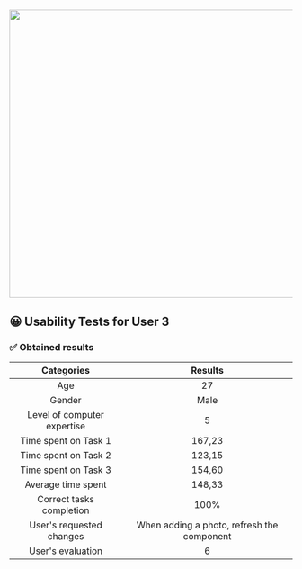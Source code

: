 # <img src="https://user-images.githubusercontent.com/91057639/218590043-d4243147-e5c0-4f7b-8fed-12ed8d290490.png" width="1024" height="512">

## 😀 Usability Tests for User 3

### ✅ Obtained results

|             Categories              |                      Results                      |
|:-----------------------------------:|:-------------------------------------------------:|
|                 Age                 |                        27                         |
|                Gender               |                       Male                        |
|     Level of computer expertise     |                        5                          |
|         Time spent on Task 1        |                      167,23                       |
|         Time spent on Task 2        |                      123,15                       |
|         Time spent on Task 3        |                      154,60                       |
|          Average time spent         |                      148,33                       |
|       Correct tasks completion      |                       100%                        |
|      User's requested changes       |      When adding a photo, refresh the component   |
|          User's evaluation          |                         6                         |
